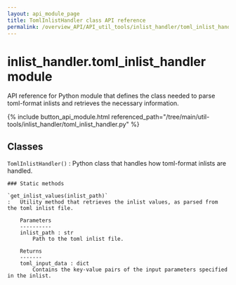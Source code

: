 ```yaml
---
layout: api_module_page
title: TomlInlistHandler class API reference
permalink: /overview_API/API_util_tools/inlist_handler/toml_inlist_handler.html
---
```


# inlist_handler.toml_inlist_handler module

API reference for Python module that defines the class needed to parse toml-format inlists and retrieves the necessary information.

{% include button_api_module.html referenced_path="/tree/main/util-tools/inlist_handler/toml_inlist_handler.py" %}

## Classes

`TomlInlistHandler()`
:   Python class that handles how toml-format inlists are handled.

    ### Static methods

    `get_inlist_values(inlist_path)`
    :   Utility method that retrieves the inlist values, as parsed from the toml inlist file.
        
        Parameters
        ----------
        inlist_path : str
            Path to the toml inlist file.
        
        Returns
        -------
        toml_input_data : dict
            Contains the key-value pairs of the input parameters specified in the inlist.
